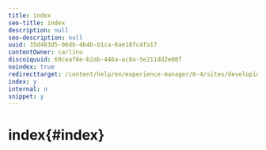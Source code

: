 ```yaml
---
title: index
seo-title: index
description: null
seo-description: null
uuid: 35d483d5-06db-4b4b-b1ca-6ae187c4fa17
contentOwner: carlino
discoiquuid: 69ceaf8e-b2ab-446a-ac8a-5e211dd2e00f
noindex: true
redirecttarget: /content/help/en/experience-manager/6-4/sites/developing/using/reference-materials
index: y
internal: n
snippet: y
---
```


# index{#index}

